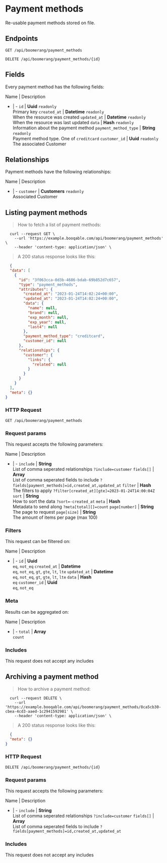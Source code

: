 # Payment methods

Re-usable payment methods stored on file.

## Endpoints
`GET /api/boomerang/payment_methods`

`DELETE /api/boomerang/payment_methods/{id}`

## Fields
Every payment method has the following fields:

Name | Description
- | -
`id` | **Uuid** `readonly`<br>Primary key
`created_at` | **Datetime** `readonly`<br>When the resource was created
`updated_at` | **Datetime** `readonly`<br>When the resource was last updated
`data` | **Hash** `readonly`<br>Information about the payment method
`payment_method_type` | **String** `readonly`<br>Payment method type. One of `creditcard`
`customer_id` | **Uuid** `readonly`<br>The associated Customer


## Relationships
Payment methods have the following relationships:

Name | Description
- | -
`customer` | **Customers** `readonly`<br>Associated Customer


## Listing payment methods



> How to fetch a list of payment methods:

```shell
  curl --request GET \
    --url 'https://example.booqable.com/api/boomerang/payment_methods' \
    --header 'content-type: application/json' \
```

> A 200 status response looks like this:

```json
  {
  "data": [
    {
      "id": "3f063cca-0d3b-4686-bdab-69b852d7c657",
      "type": "payment_methods",
      "attributes": {
        "created_at": "2023-01-24T14:02:24+00:00",
        "updated_at": "2023-01-24T14:02:24+00:00",
        "data": {
          "name": null,
          "brand": null,
          "exp_month": null,
          "exp_year": null,
          "last4": null
        },
        "payment_method_type": "creditcard",
        "customer_id": null
      },
      "relationships": {
        "customer": {
          "links": {
            "related": null
          }
        }
      }
    }
  ],
  "meta": {}
}
```

### HTTP Request

`GET /api/boomerang/payment_methods`

### Request params

This request accepts the following parameters:

Name | Description
- | -
`include` | **String** <br>List of comma seperated relationships `?include=customer`
`fields[]` | **Array** <br>List of comma seperated fields to include `?fields[payment_methods]=id,created_at,updated_at`
`filter` | **Hash** <br>The filters to apply `?filter[created_at][gte]=2023-01-24T14:00:04Z`
`sort` | **String** <br>How to sort the data `?sort=-created_at`
`meta` | **Hash** <br>Metadata to send along `?meta[total][]=count`
`page[number]` | **String** <br>The page to request
`page[size]` | **String** <br>The amount of items per page (max 100)


### Filters

This request can be filtered on:

Name | Description
- | -
`id` | **Uuid** <br>`eq`, `not_eq`
`created_at` | **Datetime** <br>`eq`, `not_eq`, `gt`, `gte`, `lt`, `lte`
`updated_at` | **Datetime** <br>`eq`, `not_eq`, `gt`, `gte`, `lt`, `lte`
`data` | **Hash** <br>`eq`
`customer_id` | **Uuid** <br>`eq`, `not_eq`


### Meta

Results can be aggregated on:

Name | Description
- | -
`total` | **Array** <br>`count`


### Includes

This request does not accept any includes
## Archiving a payment method



> How to archive a payment method:

```shell
  curl --request DELETE \
    --url 'https://example.booqable.com/api/boomerang/payment_methods/8ca5cb30-cbea-4cd3-aaed-1c2941592981' \
    --header 'content-type: application/json' \
```

> A 200 status response looks like this:

```json
  {
  "meta": {}
}
```

### HTTP Request

`DELETE /api/boomerang/payment_methods/{id}`

### Request params

This request accepts the following parameters:

Name | Description
- | -
`include` | **String** <br>List of comma seperated relationships `?include=customer`
`fields[]` | **Array** <br>List of comma seperated fields to include `?fields[payment_methods]=id,created_at,updated_at`


### Includes

This request does not accept any includes